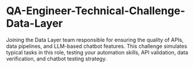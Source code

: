 # QA-Engineer-Technical-Challenge-Data-Layer
Joining the Data Layer team responsible for ensuring the quality of APIs, data pipelines, and LLM-based chatbot features. This challenge simulates typical tasks in this role, testing your automation skills, API validation, data verification, and chatbot testing strategy.
